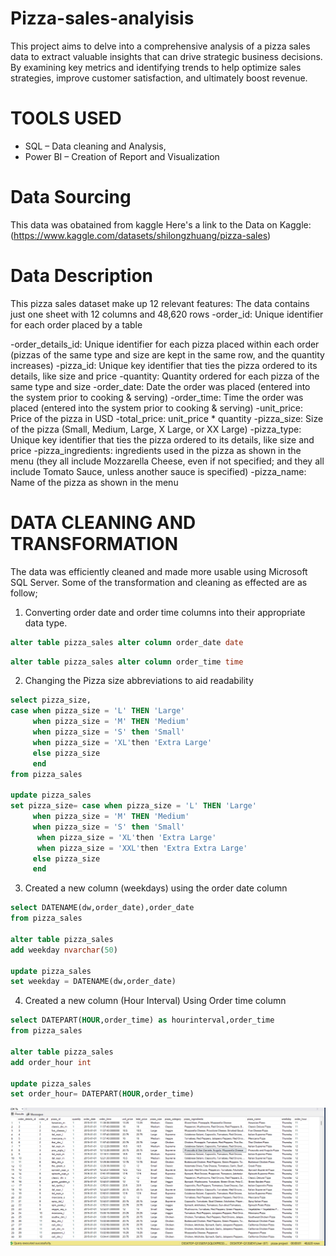 # Pizza-sales-analyisis
This project aims to delve into a comprehensive analysis of a pizza sales data to extract valuable insights that can drive strategic business decisions. By examining key metrics and identifying trends to help optimize sales strategies, improve customer satisfaction, and ultimately boost revenue.

# TOOLS USED
- SQL – Data cleaning and Analysis,
- Power BI – Creation of Report and Visualization

# Data Sourcing
This data was obatained from kaggle
Here's a link to the Data on Kaggle:(https://www.kaggle.com/datasets/shilongzhuang/pizza-sales)
# Data Description
This pizza sales dataset make up 12 relevant features:
The data contains just one sheet with 12 columns and 48,620 rows
-order_id: Unique identifier for each order placed by a table

-order_details_id: Unique identifier for each pizza placed within each order (pizzas of the same type and size are kept in the same row, and the quantity increases)
-pizza_id: Unique key identifier that ties the pizza ordered to its details, like size and price
-quantity: Quantity ordered for each pizza of the same type and size
-order_date: Date the order was placed (entered into the system prior to cooking & serving)
-order_time: Time the order was placed (entered into the system prior to cooking & serving)
-unit_price: Price of the pizza in USD
-total_price: unit_price * quantity
-pizza_size: Size of the pizza (Small, Medium, Large, X Large, or XX Large)
-pizza_type: Unique key identifier that ties the pizza ordered to its details, like size and price
-pizza_ingredients: ingredients used in the pizza as shown in the menu (they all include Mozzarella Cheese, even if not specified; and they all include Tomato Sauce, unless another sauce is specified)
-pizza_name: Name of the pizza as shown in the menu

# DATA CLEANING AND TRANSFORMATION
 The data was efficiently cleaned and made more usable using Microsoft SQL Server. Some of the transformation and cleaning as effected are as follow;
 1. Converting order date and order time columns into their appropriate data type.
 ```sql
alter table pizza_sales alter column order_date date
```
```sql
alter table pizza_sales alter column order_time time
```
2. Changing the Pizza size abbreviations to aid readability
```sql
select pizza_size,
case when pizza_size = 'L' THEN 'Large'
     when pizza_size = 'M' THEN 'Medium'
	 when pizza_size = 'S' then 'Small'
	 when pizza_size = 'XL'then 'Extra Large'
	 else pizza_size
	 end
from pizza_sales

update pizza_sales 
set pizza_size= case when pizza_size = 'L' THEN 'Large'
     when pizza_size = 'M' THEN 'Medium'
	 when pizza_size = 'S' then 'Small'
	  when pizza_size = 'XL'then 'Extra Large'
	  when pizza_size = 'XXL'then 'Extra Extra Large'
	 else pizza_size
	 end
```
3. Created a new column (weekdays) using the order date column
```sql
select DATENAME(dw,order_date),order_date
from pizza_sales

alter table pizza_sales
add weekday nvarchar(50)

update pizza_sales 
set weekday = DATENAME(dw,order_date)
```
4. Created a new column (Hour Interval) Using Order time column
```sql
select DATEPART(HOUR,order_time) as hourinterval,order_time
from pizza_sales

alter table pizza_sales
add order_hour int

update pizza_sales
set order_hour= DATEPART(HOUR,order_time)
```
![](Pizza_Cleaned_Data.png)
 
